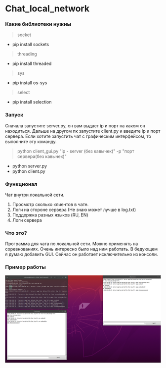 # Chat_local_network

### Какие библиотеки нужны

> socket
* pip install sockets
> threading
* pip install threaded
> sys
* pip install os-sys
> select
* pip install selection

### Запуск
Сначала запустите server.py, он вам выдаст ip и порт на каком он находиться.
Дальше на другом пк запустите client.py и введите ip и порт сервера.
Если хотите запустить чат с графическим интерфейсом, то выполните эту команду.
> python client_gui.py "ip - server (без кавычек)" -p "порт сервера(без кавычек)"
* python server.py
* python client.py

### Функционал
Чат внутри локальной сети.
1. Просмотр сколько клиентов в чате.
2. Логи на стороне сервера (Не знаю может лучше в log.txt)
3. Поддержка разных языков (RU, EN)
4. Логи сервера

### Что это?
Программа для чата по локальной сети. Можно применять на соревнованиях. Очень интересно было над ним работать.
В бедующем я думаю добавить GUI. Сейчас он работает исключительно из консоли.

### Пример работы
![Screenshot](Screenshot.png)
